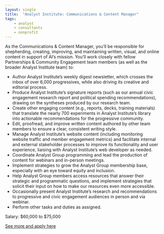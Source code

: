 ```yaml
---
layout: single
title:  "Analyst Institute: Communications & Content Manager"
tags: 
    - analyst
    - consultants
    - nonprofit
---
```


As the Communications & Content Manager, you’ll be responsible for shepherding, creating, improving, and maintaining written, visual, and online content in support of AI’s mission. You’ll work closely with fellow Partnerships & Community Engagement team members (as well as the broader Analyst Institute team) to:
* Author Analyst Institute’s weekly digest newsletter, which crosses the inbox of over 6,000 progressives, while also driving its creative and editorial process.
* Produce Analyst Institute’s signature reports (such as our annual civic engagement research report and political spending recommendations), drawing on the syntheses produced by our research team.
* Create other engaging content (e.g., reports, decks, training materials) that translate the nearly 700 experiments in Analyst Institute’s library into actionable recommendations for the progressive community. 
* Edit, proofread, and improve written content authored by other team members to ensure a clear, consistent writing style.
* Manage Analyst Institute’s website content (including monitoring website traffic and member engagement metrics) and facilitate internal and external stakeholder processes to improve its functionality and user experience, liaising with Analyst Institute’s web developer as needed.
* Coordinate Analyst Group programming and lead the production of content for webinars and in-person meetings.
* Implement strategies to grow the Analyst Group membership base, especially with an eye toward equity and inclusion. 
* Help Analyst Group members access resources that answer their strategic and programmatic questions, and implement strategies that solicit their input on how to make our resources even more accessible.
* Occasionally present Analyst Institute’s research and recommendations to progressive and civic engagement audiences in person and via webinar.
* Perform other tasks and duties as assigned.



Salary: $60,000 to $75,000


[See more and apply here](https://analystinstitute.recruitee.com/o/communications-content-manager)

